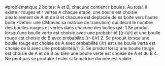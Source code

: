#problematique
2 boites: A et B, chacune contient r boules. Au total, il existe r rouges et r vertes
A chaque etape, une boulle est choisie  aleatoirement de A et de B et chacune est deplacée de sa boite vers l'autre boite
-Definir une CM(avec sa matrice de transition) qui decrit le nombre des boulles rouges et vertes dans chacune des boites
qst:
1.Se produit lorsqu'une boulle verte est choisie avec une probabilité [(r-i)/r] et une boulle rouge est choisie de B avec probabilité [(r-i)/r]
2. Se produit lorsqu'une boulle rouge est choisie de A avec probabilité (i/r) est une boulle verte est choisie de B avec une probabilité(i/r)
3. Se produit lorsq'une boulle rouge est choisie de A et de B ou bien une boulle verte est choisie de A et du B
4. Ne peut pas se produire
Tester si la matrice donnée est valide
